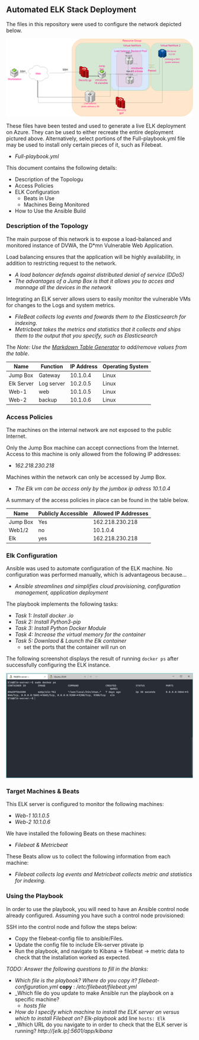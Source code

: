## Automated ELK Stack Deployment

The files in this repository were used to configure the network depicted below.

![Diagram](images/Network-Diagram.png)

These files have been tested and used to generate a live ELK deployment on Azure. They can be used to either recreate the entire deployment pictured above. Alternatively, select portions of the Full-playbook.yml file may be used to install only certain pieces of it, such as Filebeat.

- _Full-playbook.yml_

This document contains the following details:

- Description of the Topologu
- Access Policies
- ELK Configuration
  - Beats in Use
  - Machines Being Monitored
- How to Use the Ansible Build

### Description of the Topology

The main purpose of this network is to expose a load-balanced and monitored instance of DVWA, the D*mn Vulnerable Web Application.

Load balancing ensures that the application will be highly availability, in addition to restricting request to the network.

- _A load balancer defends against distributed denial of service (DDoS)_
- _The advantages of a Jump Box is that it allows you to acces and mannage all the devices in the network_

Integrating an ELK server allows users to easily monitor the vulnerable VMs for changes to the Logs and system metrics.

- _FileBeat collects log events and fowards them to the Elasticsearch for indexing._
- _Metricbeat takes the metrics and statistics that it collects and ships them to the output that you specify, such as Elasticsearch_

The
_Note: Use the [Markdown Table Generator](http://www.tablesgenerator.com/markdown_tables) to add/remove values from the table_.


| Name | Function | IP Address | Operating System |
| - | - | - | - |
| Jump Box | Gateway | 10.1.0.4 | Linux |
| Elk Server | Log server | 10.2.0.5 | Linux |
| Web-1 | web | 10.1.0.5 | Linux |
| Web-2 | backup | 10.1.0.6 | Linux |

### Access Policies

The machines on the internal network are not exposed to the public Internet.

Only the Jump Box machine can accept connections from the Internet. Access to this machine is only allowed from the following IP addresses:

- _162.218.230.218_

Machines within the network can only be accessed by Jump Box.

- _The Elk vm can be access only by the jumbox ip adress 10.1.0.4_

A summary of the access policies in place can be found in the table below.


| Name | Publicly Accessible | Allowed IP Addresses |
| - | - | - |
| Jump Box | Yes | 162.218.230.218 |
| Web1/2 | no | 10.1.0.4 |
| Elk | yes | 162.218.230.218 |

### Elk Configuration

Ansible was used to automate configuration of the ELK machine. No configuration was performed manually, which is advantageous because...

- _Ansible streamlines and simplifies cloud provisioning, configuration management, application deployment_

The playbook implements the following tasks:

- _Task 1: Install docker .io_
- _Task 2: Install Python3-pip_
- _Task 3: Install Python Docker Module_
- _Task 4: Increase the virtual memory for the container_
- _Task 5: Downlaod & Launch the Elk container_
  - set the ports that the container will run on

The following screenshot displays the result of running `docker ps` after successfully configuring the ELK instance.

![DockerPS](images/Docker_ps.PNG)

### Target Machines & Beats

This ELK server is configured to monitor the following machines:

- _Web-1 10.1.0.5_
- _Web-2 10.1.0.6_

We have installed the following Beats on these machines:

- _Filebeat & Metricbeat_

These Beats allow us to collect the following information from each machine:

- _Filebeat collects log events and Metricbeat collects metric and statistics for indexing._

### Using the Playbook

In order to use the playbook, you will need to have an Ansible control node already configured. Assuming you have such a control node provisioned:

SSH into the control node and follow the steps below:

- Copy the filebeat-config file to ansible/Files.
- Update the config file to include Elk-server ptivate ip
- Run the playbook, and navigate to Kibana -> filebeat -> metric data  to check that the installation worked as expected.

_TODO: Answer the following questions to fill in the blanks:_

- _Which file is the playbook? Where do you copy it?_ _filebeat-configuration.yml_  **copy** : _/etc/filebeat/filebeat.yml_
- _Which file do you update to make Ansible run the playbook on a specific machine?
  - _hosts file_
- _How do I specify which machine to install the ELK server on versus which to install Filebeat on?_  _Elk-playbook_   add line `hosts: Elk`
- _Which URL do you navigate to in order to check that the ELK server is running? _http://[elk.ip]:5601/app/kibana_
